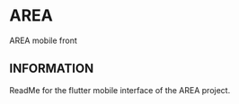 # AREA

AREA mobile front

## INFORMATION

ReadMe for the flutter mobile interface of the AREA project.